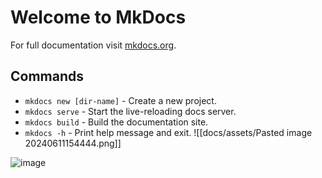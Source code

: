 # Welcome to MkDocs

For full documentation visit [mkdocs.org](https://www.mkdocs.org).

## Commands

* `mkdocs new [dir-name]` - Create a new project.
* `mkdocs serve` - Start the live-reloading docs server.
* `mkdocs build` - Build the documentation site.
* `mkdocs -h` - Print help message and exit.
![[docs/assets/Pasted image 20240611154444.png]]

![image](https://github.com/PeterHissey/peterhissey.github.io/assets/127337768/4f55ab7a-033f-4571-9719-c0a39a861912)
